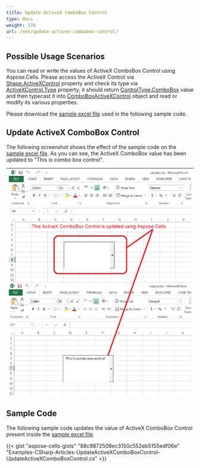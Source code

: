 ```yaml
---
title: Update ActiveX ComboBox Control
type: docs
weight: 170
url: /net/update-activex-combobox-control/
---
```


## **Possible Usage Scenarios**
You can read or write the values of ActiveX ComboBox Control using Aspose.Cells. Please access the ActiveX Control via [Shape.ActiveXControl](https://reference.aspose.com/cells/net/aspose.cells.drawing/shape/properties/activexcontrol) property and check its type via [ActiveXControl.Type](https://reference.aspose.com/cells/net/aspose.cells.drawing.activexcontrols/activexcontrolbase/properties/type) property, it should return [ControlType.ComboBox](https://reference.aspose.com/cells/net/aspose.cells.drawing.activexcontrols/controltype) value and then typecast it into [ComboBoxActiveXControl](https://reference.aspose.com/cells/net/aspose.cells.drawing.activexcontrols/comboboxactivexcontrol) object and read or modify its various properties.

Please download the [sample excel file](5115124.xlsx) used in the following sample code.
## **Update ActiveX ComboBox Control**
The following screenshot shows the effect of the sample code on the [sample excel file](5115124.xlsx). As you can see, the ActiveX ComboBox value has been updated to "This is combo box control".

|![todo:image_alt_text](update-activex-combobox-control_1.png)|
| :- |
## **Sample Code**
The following sample code updates the value of ActiveX ComboBox Control present inside the [sample excel file](5115124.xlsx).



{{< gist "aspose-cells-gists" "88c9872508ec3150c552eb5155edf06e" "Examples-CSharp-Articles-UpdateActiveXComboBoxControl-UpdateActiveXComboBoxControl.cs" >}}
